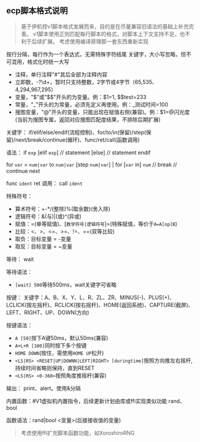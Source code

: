 ## ecp脚本格式说明

>基于伊机控v1脚本格式发展而来，目的是在尽量兼容旧语法的基础上补充完善。
>v1脚本使用正则匹配每行脚本的格式，对脚本上下文支持不足，也不利于后续扩展。
>考虑使用编译原理那一套东西重新实现


按行分隔，每行作为一个表达式，无需特殊字符结尾
关键字，大小写忽略，但不可混用，格式化时统一大写

- 注释，单行注释"#"其后全部为注释内容
- 立即数，-?\d+，暂时只支持整数，2字节或4字节（65,535、4,294,967,295）
- 变量，"$"或"$$"开头的为变量。例：$1=1, $$test=233 
- 常量，"_"开头的为常量，必须先定义再使用。例：_测试时间=100
- 搜图变量，"@"开头的变量，只能出现在赋值右侧(兼容)。例：$1=@闪光度(当前为搜图专属，返回对应搜图匹配度结果，不排除后期扩展)

关键字：
if/elif/else/endif(流程控制)、for/to/in(保留)/step(保留)/next/break/continue(循环)、func/ret/call(函数调用)

语法：
if `exp`
[elif `exp`]
// statement
[else]
// statement
endif

for `var` = `num|var` to `num|var` [step `num|var`] | for [`var` in] `num`
// break
// continue
next

func `ident`
ret
调用：
call `ident`

特殊符号：
- 算术符号：+-*/(整除)%(取余数)\(舍入除)
- 逻辑符号：&(与)|(或)^(异或)
- 赋值：=(单等赋值)、[`数学符号|逻辑符号`]=(特殊赋值，等价于`A=A[op]B`)
- 比较：<、>、<=、>=、!=、==(双等比较)
- 取负：目标变量 = -变量
- 取反：目标变量 = ~变量

等待：
wait

等待语法：
- `[wait] 500`等待500ms，wait关键字可省略

按键：
关键字：A、B、X、Y、L、R、ZL、ZR、MINUS(-)、PLUS(+)、LCLICK(按左摇杆)、RCLICK(按右摇杆)、HOME(返回系统)、CAPTURE(截屏)、LEFT、RIGHT、UP、DOWN(方向)

按键语法：
- `A [50]`按下A键50ms，默认50ms(兼容)
- `A+L+R [100]`同时按下多个按键
- `HOME DOWN`(按住，需使用`HOME UP`松开)
- `<LS|RS> <RESET|UP|DOWNN|LEFT|RIGHT> [duringtime]`按照方向推左右摇杆,持续时间省略则保持，直到RESET
- `<LS|RS> <0-360>`按照角度推摇杆(兼容)

输出：
print、alert。使用&分隔

内置函数：#V1虚拟机内置指令，后续更新计划由库或ffi实现类似功能
rand、bool

函数语法：rand|bool <变量>(后接接收值的变量)

>考虑使用ffi扩充脚本函数功能，如XoroshiroRNG
